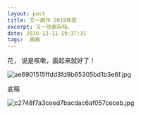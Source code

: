 ```yaml
---
layout: post
title: 又一画作 2019年底
excerpt: 又一张画存档。
date: 2019-12-11 19:37:31
tags:  画画
---
```


花，
说是咳嗽，画起来就好了！

![ae6901515ffdd3fd9b65305bd1b3e6f.jpg](https://i.loli.net/2019/12/11/cQCPOs3AHXRolJN.jpg)


底稿

![c2748f7a3ceed7bacdac6af057ceceb.jpg](https://i.loli.net/2019/12/11/ojZ9EXcUVIFzafO.jpg)
